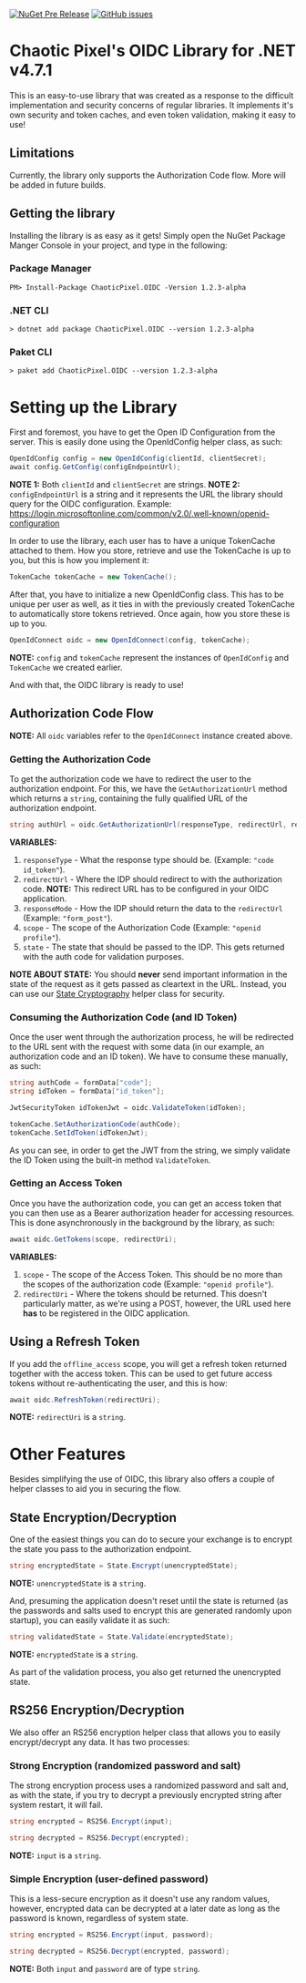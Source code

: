 [![NuGet Pre Release](https://img.shields.io/nuget/vpre/Microsoft.AspNet.Mvc.svg?style=flat-square)](https://www.nuget.org/packages/ChaoticPixel.OIDC)
[![GitHub issues](https://img.shields.io/github/issues/AndreiiiH/oidc-net-library.svg?style=flat-square)](https://github.com/AndreiiiH/oidc-net-library/issues)

# Chaotic Pixel's OIDC Library for .NET v4.7.1

This is an easy-to-use library that was created as a response to the difficult implementation and security concerns of regular libraries. It implements it's own security and token caches, and even token validation, making it easy to use!

## Limitations

Currently, the library only supports the Authorization Code flow. More will be added in future builds.

## Getting the library

Installing the library is as easy as it gets! Simply open the NuGet Package Manger Console in your project, and type in the following:

### Package Manager
```
PM> Install-Package ChaoticPixel.OIDC -Version 1.2.3-alpha 
```

### .NET CLI
```
> dotnet add package ChaoticPixel.OIDC --version 1.2.3-alpha 
```

### Paket CLI
```
> paket add ChaoticPixel.OIDC --version 1.2.3-alpha 
```

# Setting up the Library

First and foremost, you have to get the Open ID Configuration from the server. This is easily done using the OpenIdConfig helper class, as such:
```csharp
OpenIdConfig config = new OpenIdConfig(clientId, clientSecret);
await config.GetConfig(configEndpointUrl);
```
__NOTE 1:__ Both `clientId` and `clientSecret` are strings.
__NOTE 2:__ `configEndpointUrl` is a string and it represents the URL the library should query for the OIDC configuration. Example: https://login.microsoftonline.com/common/v2.0/.well-known/openid-configuration

In order to use the library, each user has to have a unique TokenCache attached to them. How you store, retrieve and use the TokenCache is up to you, but this is how you implement it:

```csharp
TokenCache tokenCache = new TokenCache();
```

After that, you have to initialize a new OpenIdConfig class. This has to be unique per user as well, as it ties in with the previously created TokenCache to automatically store tokens retrieved. Once again, how you store these is up to you.

```csharp
OpenIdConnect oidc = new OpenIdConnect(config, tokenCache);
```
__NOTE:__ `config` and `tokenCache` represent the instances of `OpenIdConfig` and `TokenCache` we created earlier.

And with that, the OIDC library is ready to use!

## Authorization Code Flow

__NOTE:__ All `oidc` variables refer to the `OpenIdConnect` instance created above.

### Getting the Authorization Code

To get the authorization code we have to redirect the user to the authorization endpoint. For this, we have the `GetAuthorizationUrl` method which returns a `string`, containing the fully qualified URL of the authorization endpoint.

```csharp
string authUrl = oidc.GetAuthorizationUrl(responseType, redirectUrl, responseMode, scope, state);
```

__VARIABLES:__
1. `responseType` - What the response type should be. (Example: `"code id_token"`).
2. `redirectUrl` - Where the IDP should redirect to with the authorization code. __NOTE:__ This redirect URL has to be configured in your OIDC application.
3. `responseMode` - How the IDP should return the data to the `redirectUrl` (Example: `"form_post"`).
4. `scope` - The scope of the Authorization Code (Example: `"openid profile"`).
5. `state` - The state that should be passed to the IDP. This gets returned with the auth code for validation purposes.

__NOTE ABOUT STATE:__ You should __never__ send important information in the state of the request as it gets passed as cleartext in the URL. Instead, you can use our [State Cryptography](https://github.com/AndreiiiH/oidc-net-library#state-encryptiondecryption) helper class for security.

### Consuming the Authorization Code (and ID Token)

Once the user went through the authorization process, he will be redirected to the URL sent with the request with some data (in our example, an authorization code and an ID token). We have to consume these manually, as such:

```csharp
string authCode = formData["code"];
string idToken = formData["id_token"];

JwtSecurityToken idTokenJwt = oidc.ValidateToken(idToken);

tokenCache.SetAuthorizationCode(authCode);
tokenCache.SetIdToken(idTokenJwt);
```

As you can see, in order to get the JWT from the string, we simply validate the ID Token using the built-in method `ValidateToken`.

### Getting an Access Token

Once you have the authorization code, you can get an access token that you can then use as a Bearer authorization header for accessing resources. This is done asynchronously in the background by the library, as such:

```csharp
await oidc.GetTokens(scope, redirectUri);
```

__VARIABLES:__
1. `scope` - The scope of the Access Token. This should be no more than the scopes of the authorization code (Example: `"openid profile"`).
2. `redirectUri` - Where the tokens should be returned. This doesn't particularly matter, as we're using a POST, however, the URL used here __has__ to be registered in the OIDC application.

## Using a Refresh Token

If you add the `offline_access` scope, you will get a refresh token returned together with the access token. This can be used to get future access tokens without re-authenticating the user, and this is how:

```csharp
await oidc.RefreshToken(redirectUri);
```
__NOTE:__ `redirectUri` is a `string`.

# Other Features

Besides simplifying the use of OIDC, this library also offers a couple of helper classes to aid you in securing the flow.

## State Encryption/Decryption

One of the easiest things you can do to secure your exchange is to encrypt the state you pass to the authorization endpoint.

```csharp
string encryptedState = State.Encrypt(unencryptedState);
```
__NOTE:__ `unencryptedState` is a `string`.

And, presuming the application doesn't reset until the state is returned (as the passwords and salts used to encrypt this are generated randomly upon startup), you can easily validate it as such:

```csharp
string validatedState = State.Validate(encryptedState);
```
__NOTE:__ `encryptedState` is a `string`.

As part of the validation process, you also get returned the unencrypted state.

## RS256 Encryption/Decryption

We also offer an RS256 encryption helper class that allows you to easily encrypt/decrypt any data. It has two processes:

### Strong Encryption (randomized password and salt)

The strong encryption process uses a randomized password and salt and, as with the state, if you try to decrypt a previously encrypted string after system restart, it will fail.

```csharp
string encrypted = RS256.Encrypt(input);

string decrypted = RS256.Decrypt(encrypted);
```
__NOTE:__ `input` is a `string`.

### Simple Encryption (user-defined password)

This is a less-secure encryption as it doesn't use any random values, however, encrypted data can be decrypted at a later date as long as the password is known, regardless of system state.

```csharp
string encrypted = RS256.Encrypt(input, password);

string decrypted = RS256.Decrypt(encrypted, password);
```
__NOTE:__ Both `input` and `password` are of type `string`.